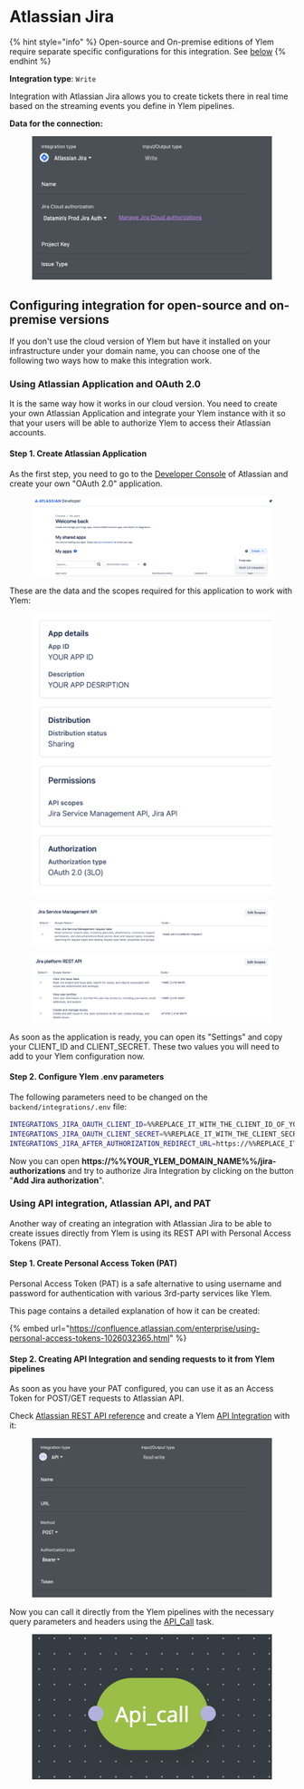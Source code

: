 # Atlassian Jira

{% hint style="info" %}
Open-source and On-premise editions of Ylem require separate specific configurations for this integration. See [below](atlassian-jira.md#configuring-integration-for-open-source-and-on-premise-versions)
{% endhint %}

**Integration type**:  `Write`

Integration with Atlassian Jira allows you to create tickets there in real time based on the streaming events you define in Ylem pipelines.

**Data for the connection:**

<figure><img src="../../.gitbook/assets/Screenshot 2024-04-23 at 19.18.19.png" alt=""><figcaption></figcaption></figure>

## Configuring integration for open-source and on-premise versions

If you don't use the cloud version of Ylem but have it installed on your infrastructure under your domain name, you can choose one of the following two ways how to make this integration work.

### Using Atlassian Application and OAuth 2.0

It is the same way how it works in our cloud version. You need to create your own Atlassian Application and integrate your Ylem instance with it so that your users will be able to authorize Ylem to access their Atlassian accounts.

#### Step 1. Create Atlassian Application

As the first step, you need to go to the [Developer Console](https://developer.atlassian.com/console/myapps/) of Atlassian and create your own "OAuth 2.0" application.

<figure><img src="../../.gitbook/assets/Screenshot 2024-09-12 at 21.57.17.png" alt=""><figcaption></figcaption></figure>

These are the data and the scopes required for this application to work with Ylem:



<div>

<figure><img src="../../.gitbook/assets/Screenshot 2024-09-12 at 22.01.55.png" alt=""><figcaption></figcaption></figure>

 

<figure><img src="../../.gitbook/assets/Screenshot 2024-09-12 at 22.03.49.png" alt=""><figcaption></figcaption></figure>

 

<figure><img src="../../.gitbook/assets/Screenshot 2024-09-12 at 22.03.25.png" alt=""><figcaption></figcaption></figure>

</div>

As soon as the application is ready, you can open its "Settings" and copy your CLIENT\_ID and CLIENT\_SECRET. These two values you will need to add to your Ylem configuration now.

#### Step 2. Configure Ylem .env parameters

The following parameters need to be changed on the `backend/integrations/.env` file:

```bash
INTEGRATIONS_JIRA_OAUTH_CLIENT_ID=%%REPLACE_IT_WITH_THE_CLIENT_ID_OF_YOUR_APP%%
INTEGRATIONS_JIRA_OAUTH_CLIENT_SECRET=%%REPLACE_IT_WITH_THE_CLIENT_SECRET_OF_YOUR_APP%%
INTEGRATIONS_JIRA_AFTER_AUTHORIZATION_REDIRECT_URL=https://%%REPLACE_IT_WITH_THE_DOMAIN_NAME_OF_YOUR_YLEM_INSTANCE%%/jira-authorizations/{uuid}/?justConnected
```

Now you can open **https://%%YOUR\_YLEM\_DOMAIN\_NAME%%/jira-authorizations** and try to authorize Jira Integration by clicking on the button "**Add Jira authorization**".

### Using API integration, Atlassian API, and PAT

Another way of creating an integration with Atlassian Jira to be able to create issues directly from Ylem is using its REST API with Personal Access Tokens (PAT).

#### Step 1. Create Personal Access Token (PAT)

Personal Access Token (PAT) is a safe alternative to using username and password for authentication with various 3rd-party services like Ylem.

This page contains a detailed explanation of how it can be created:

{% embed url="https://confluence.atlassian.com/enterprise/using-personal-access-tokens-1026032365.html" %}

#### Step 2. Creating API Integration and sending requests to it from Ylem pipelines

As soon as you have your PAT configured, you can use it as an Access Token for POST/GET requests to Atlassian API.

Check [Atlassian REST API reference](https://developer.atlassian.com/server/jira/platform/rest/v10000/api-group-issue/#api-api-2-issue-post) and create a Ylem [API Integration](apis.md) with it:

<figure><img src="../../.gitbook/assets/Screenshot 2024-09-12 at 22.15.22.png" alt=""><figcaption></figcaption></figure>

Now you can call it directly from the Ylem pipelines with the necessary query parameters and headers using the [API\_Call](../../pipelines/tasks-ip/api-call.md) task.

<figure><img src="../../.gitbook/assets/Screenshot 2024-09-12 at 22.15.57.png" alt=""><figcaption></figcaption></figure>

